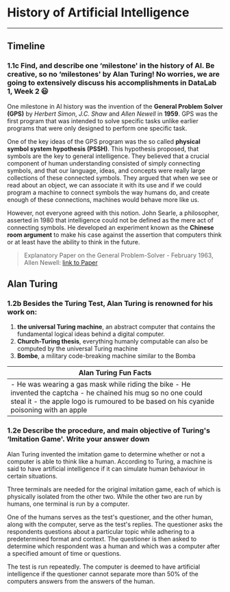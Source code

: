# History of Artificial Intelligence
---
## Timeline

### 1.1c Find, and describe one ‘milestone' in the history of AI. Be creative, so no ‘milestones' by Alan Turing! No worries, we are going to extensively discuss his accomplishments in DataLab 1, Week 2 :smiley:
One milestone in AI history was the invention of the **General Problem Solver (GPS)** by *Herbert Simon*, *J.C. Shaw* and *Allen Newell* in **1959**. GPS was the first program that was intended to solve specific tasks unlike earlier programs that were only designed to perform one specific task.

One of the key ideas of the GPS program was the so called **physical symbol system hypothesis (PSSH)**. This hypothesis proposed, that symbols are the key to general intelligence. They believed that a crucial component of human understanding consisted of simply connecting symbols, and that our language, ideas, and concepts were really large collections of these connected symbols. They argued that when we see or read about an object, we can associate it with its use and if we could program a machine to connect symbols the way humans do, and create enough of these connections, machines would behave more like us.

However, not everyone agreed with this notion. John Searle, a philosopher, asserted in 1980 that intelligence could not be defined as the mere act of connecting symbols. He developed an experiment known as the **Chinese room argument** to make his case against the assertion that computers think or at least have the ability to think in the future.

> Explanatory Paper on the General Problem-Solver - February 1963, Allen Newell: [link to Paper](https://stacks.stanford.edu/file/druid:zk239tp3547/zk239tp3547.pdf)

## Alan Turing
### 1.2b Besides the Turing Test, Alan Turing is renowned for his work on:
1. **the universal Turing machine**, an abstract computer that contains the fundamental logical ideas behind a digital computer.
2. **Church-Turing thesis**, everything humanly computable can also be computed by the universal Turing machine
3. **Bombe**, a military code-breaking machine similar to the Bomba

| **Alan Turing Fun Facts** |
|---|
| - He was wearing a gas mask while riding the bike - He invented the captcha - he chained his mug so no one could steal it - the apple logo is rumoured to be based on his cyanide poisoning with an apple |

### 1.2e Describe the procedure, and main objective of Turing's ‘Imitation Game'. Write your answer down
Alan Turing invented the imitation game to determine whether or not a computer is able to think like a human. According to Turing, a machine is said to have artificial intelligence if it can simulate human behaviour in certain situations. 

Three terminals are needed for the original imitation game, each of which is physically isolated from the other two. While the other two are run by humans, one terminal is run by a computer.

One of the humans serves as the test's questioner, and the other human, along with the computer, serve as the test's replies. The questioner asks the respondents questions about a particular topic while adhering to a predetermined format and context. The questioner is then asked to determine which respondent was a human and which was a computer after a specified amount of time or questions.

The test is run repeatedly. The computer is deemed to have artificial intelligence if the questioner cannot separate more than 50% of the computers answers from the answers of the human.
